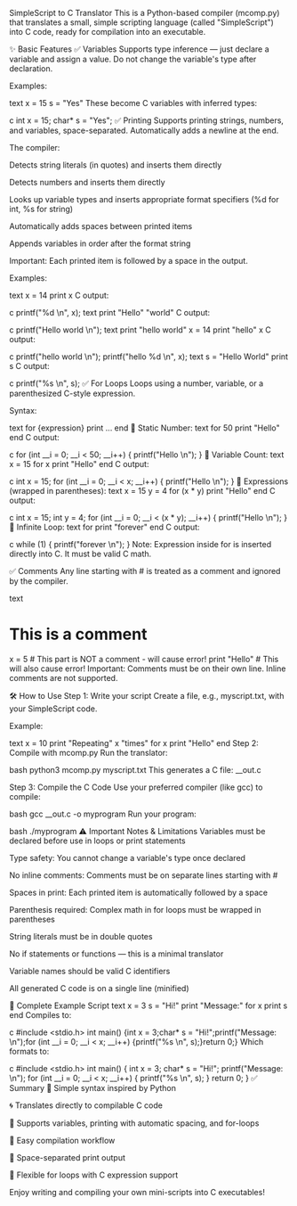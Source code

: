 SimpleScript to C Translator
This is a Python-based compiler (mcomp.py) that translates a small, simple scripting language (called "SimpleScript") into C code, ready for compilation into an executable.

✨ Basic Features
✅ Variables
Supports type inference — just declare a variable and assign a value. Do not change the variable's type after declaration.

Examples:

text
x = 15
s = "Yes"
These become C variables with inferred types:

c
int x = 15;
char* s = "Yes";
✅ Printing
Supports printing strings, numbers, and variables, space-separated. Automatically adds a newline at the end.

The compiler:

Detects string literals (in quotes) and inserts them directly

Detects numbers and inserts them directly

Looks up variable types and inserts appropriate format specifiers (%d for int, %s for string)

Automatically adds spaces between printed items

Appends variables in order after the format string

Important: Each printed item is followed by a space in the output.

Examples:

text
x = 14
print x
C output:

c
printf("%d \n", x);
text
print "Hello" "world"
C output:

c
printf("Hello world \n");
text
print "hello world"
x = 14
print "hello" x
C output:

c
printf("hello world \n");
printf("hello %d \n", x);
text
s = "Hello World"
print s
C output:

c
printf("%s \n", s);
✅ For Loops
Loops using a number, variable, or a parenthesized C-style expression.

Syntax:

text
for {expression}
  print ...
end
🔹 Static Number:
text
for 50
  print "Hello"
end
C output:

c
for (int __i = 0; __i < 50; __i++) {
  printf("Hello \n");
}
🔹 Variable Count:
text
x = 15
for x
  print "Hello"
end
C output:

c
int x = 15;
for (int __i = 0; __i < x; __i++) {
  printf("Hello \n");
}
🔹 Expressions (wrapped in parentheses):
text
x = 15
y = 4
for (x * y)
  print "Hello"
end
C output:

c
int x = 15;
int y = 4;
for (int __i = 0; __i < (x * y); __i++) {
  printf("Hello \n");
}
🔹 Infinite Loop:
text
for
  print "forever"
end
C output:

c
while (1) {
  printf("forever \n");
}
Note: Expression inside for is inserted directly into C. It must be valid C math.

✅ Comments
Any line starting with # is treated as a comment and ignored by the compiler.

text
# This is a comment
x = 5  # This part is NOT a comment - will cause error!
print "Hello"  # This will also cause error!
Important: Comments must be on their own line. Inline comments are not supported.

🛠 How to Use
Step 1: Write your script
Create a file, e.g., myscript.txt, with your SimpleScript code.

Example:

text
x = 10
print "Repeating" x "times"
for x
  print "Hello"
end
Step 2: Compile with mcomp.py
Run the translator:

bash
python3 mcomp.py myscript.txt
This generates a C file: __out.c

Step 3: Compile the C Code
Use your preferred compiler (like gcc) to compile:

bash
gcc __out.c -o myprogram
Run your program:

bash
./myprogram
⚠️ Important Notes & Limitations
Variables must be declared before use in loops or print statements

Type safety: You cannot change a variable's type once declared

No inline comments: Comments must be on separate lines starting with #

Spaces in print: Each printed item is automatically followed by a space

Parenthesis required: Complex math in for loops must be wrapped in parentheses

String literals must be in double quotes

No if statements or functions — this is a minimal translator

Variable names should be valid C identifiers

All generated C code is on a single line (minified)

📁 Complete Example Script
text
x = 3
s = "Hi!"
print "Message:"
for x
  print s
end
Compiles to:

c
#include <stdio.h>
int main() {int x = 3;char* s = "Hi!";printf("Message: \n");for (int __i = 0; __i < x; __i++) {printf("%s \n", s);}return 0;}
Which formats to:

c
#include <stdio.h>
int main() {
  int x = 3;
  char* s = "Hi!";
  printf("Message: \n");
  for (int __i = 0; __i < x; __i++) {
    printf("%s \n", s);
  }
  return 0;
}
✅ Summary
🚀 Simple syntax inspired by Python

🌀 Translates directly to compilable C code

🧱 Supports variables, printing with automatic spacing, and for-loops

🔧 Easy compilation workflow

📝 Space-separated print output

🔄 Flexible for loops with C expression support

Enjoy writing and compiling your own mini-scripts into C executables!
